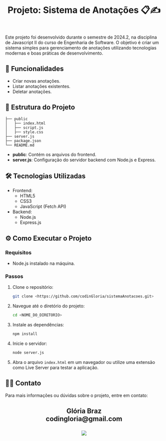 <h1 align="center"> Projeto: Sistema de Anotações 📋✍ </h1>
<br>

Este projeto foi desenvolvido durante o semestre de 2024.2, na disciplina de Javascript II do curso de Engenharia de Software. O objetivo é criar um sistema simples para gerenciamento de anotações utilizando tecnologias modernas e boas práticas de desenvolvimento.


## 🚀 Funcionalidades

- Criar novas anotações.
- Listar anotações existentes.
- Deletar anotações.

## 📂 Estrutura do Projeto

```
├── public
│   ├── index.html
│   ├── script.js
│   ├── style.css
├── server.js
├── package.json
└── README.md
```

- **public**: Contém os arquivos do frontend.
- **server.js**: Configuração do servidor backend com Node.js e Express.

## 🛠️ Tecnologias Utilizadas

- Frontend:
  - HTML5
  - CSS3
  - JavaScript (Fetch API)
- Backend:
  - Node.js
  - Express.js

## ⚙️ Como Executar o Projeto

### Requisitos
- Node.js instalado na máquina.

### Passos
1. Clone o repositório:
   ```bash
   git clone <https://github.com/codinGloria/sistemaAnotacoes.git>
   ```

2. Navegue até o diretório do projeto:
   ```bash
   cd <NOME_DO_DIRETORIO>
   ```

3. Instale as dependências:
   ```bash
   npm install
   ```

4. Inicie o servidor:
   ```bash
   node server.js
   ```

5. Abra o arquivo `index.html` em um navegador ou utilize uma extensão como Live Server para testar a aplicação.

## 🧑‍💻 Contato
Para mais informações ou dúvidas sobre o projeto, entre em contato:
<div align="center">
<h2> Glória Braz
<br> codingloria@gmail.com
<br><br>
<a href="https://www.linkedin.com/in/codingloria/" target="_blank"><img src="https://img.shields.io/badge/-LinkedIn-%230077B5?style=for-the-badge&logo=linkedin&logoColor=white" target="_blank"></a> 
</div>

